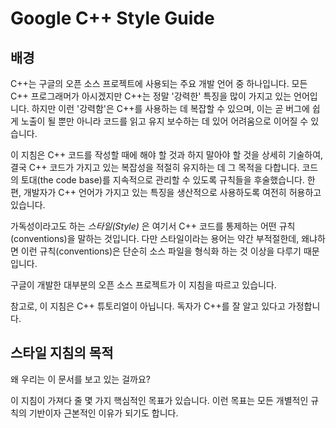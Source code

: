 # Google C++ Style Guide

## 배경
C++는 구글의 오픈 소스 프로젝트에 사용되는 주요 개발 언어 중 하나입니다. 모든 C++ 프로그래머가 아시겠지만 C++는 정말 '강력한' 특징을 많이 가지고 있는 언어입니다. 하지만 이런 '강력함'은 C++를 사용하는 데 복잡할 수 있으며, 이는 곧 버그에 쉽게 노출이 될 뿐만 아니라 코드를 읽고 유지 보수하는 데 있어 어려움으로 이어질 수 있습니다.

이 지침은 C++ 코드를 작성할 때에 해야 할 것과 하지 말아야 할 것을 상세히 기술하여, 결국 C++ 코드가 가지고 있는 복잡성을 적절히 유지하는 데 그 목적을 다합니다. 코드의 토대(the code base)를 지속적으로 관리할 수 있도록 규칙들을 후술했습니다. 한편, 개발자가 C++ 언어가 가지고 있는 특징을 생산적으로 사용하도록 여전히 허용하고 있습니다.

가독성이라고도 하는 _스타일(Style)_ 은 여기서 C++ 코드를 통제하는 어떤 규칙(conventions)을 말하는 것입니다. 다만 스타일이라는 용어는 약간 부적절한데, 왜냐하면 이런 규칙(conventions)은 단순히 소스 파일을 형식화 하는 것 이상을 다루기 때문입니다.

구글이 개발한 대부분의 오픈 소스 프로젝트가 이 지침을 따르고 있습니다.

참고로, 이 지침은 C++ 튜토리얼이 아닙니다. 독자가 C++를 잘 알고 있다고 가정합니다.

## 스타일 지침의 목적
왜 우리는 이 문서를 보고 있는 걸까요?

이 지침이 가져다 줄 몇 가지 핵심적인 목표가 있습니다. 이런 목표는 모든 개별적인 규칙의 기반이자 근본적인 이유가 되기도 합니다.